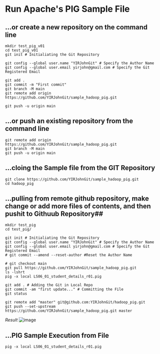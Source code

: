 # Run Apache's PIG Sample File

## …or create a new repository on the command line ##
```
mkdir test_pig_v01
cd test_pig_v01
git init # Initialiating the Git Repository

git config --global user.name "YIRJohnGit" # Specify the Author Name
git config --global user.email yirjohn@gmail.com # Specify the Git Registered Email

git add .
git commit -m "First commit"
git branch -M main
git remote add origin https://github.com/YIRJohnGit/sample_hadoop_pig.git

git push -u origin main
```

## ...or push an existing repository from the command line ##
```
git remote add origin https://github.com/YIRJohnGit/sample_hadoop_pig.git
git branch -M main
git push -u origin main
```

## ...cloing the Sample file from the GIT Repository ##
```
git clone https://github.com/YIRJohnGit/sample_hadoop_pig.git
cd hadoop_pig
```

## ...pulling from remote github repository, make change or add more files of contents,  and then pushit to Githuub Repository##
```
mkdir test_pig
cd test_pig/

git init # Initialiating the Git Repository
git config --global user.name "YIRJohnGit" # Specify the Author Name
git config --global user.email yirjohn@gmail.com # Specify the Git Registered Email
# git commit --amend --reset-author #Reset the Author Name

# git checkout main
git pull https://github.com/YIRJohnGit/sample_hadoop_pig.git
ls -lshrt
pig -x local LS06_01_student_details_r01.pig 

git add . # Adding the Git in Local Repo
git commit -am "first update..." # Committing the File
git status

git remote add "master" git@github.com:YIRJohnGit/hadoop_pig.git
git push --set-upstream https://github.com/YIRJohnGit/sample_hadoop_pig.git master
```
_Result_ 
![image](https://user-images.githubusercontent.com/111234771/195471429-9e85f615-d1e6-419a-a0cf-19265c23f631.png)

## ...PIG Sample Execution from File ##
```
pig -x local LS06_01_student_details_r01.pig
```
